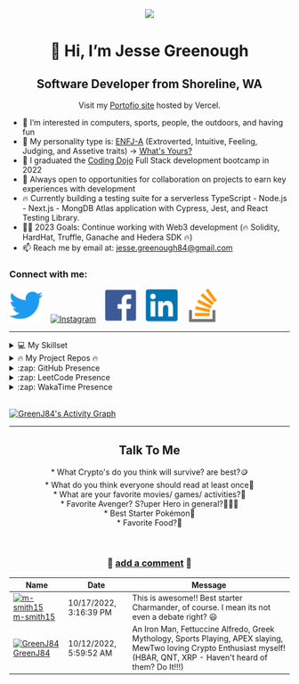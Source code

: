 <div align='center'>
<img src="https://pronoun.cyou/x/y?subject=He&object=Him&height=20">
<h1>👋 Hi, I’m <strong>Jesse Greenough</strong></h1>
<h2>Software Developer from Shoreline, WA</h2>

Visit my [Portofio site](https://jesse-greenough-portfolio.vercel.app) hosted by Vercel.
</div>

- 👀 I’m interested in computers, sports, people, the outdoors, and having fun
- 🧠 My personality type is: <a href="https://www.16personalities.com/intj-personality" target="_blank">ENFJ-A</a> (Extroverted, Intuitive, Feeling, Judging, and Assetive traits) -> [What's Yours?](https://www.16personalities.com/free-personality-test)
- 🌴 I graduated the [Coding Dojo](https://www.codingdojo.com/) Full Stack development bootcamp in 2022 
- 💞️ Always open to opportunities for collaboration on projects to earn key experiences with development
- 🔥 Currently building a testing suite for a serverless TypeScript - Node.js - Next.js - MongDB Atlas application with Cypress, Jest, and React Testing Library.
- 💪🏼 2023 Goals: Continue working with Web3 development (🔥 Solidity, HardHat, Truffle, Ganache and Hedera SDK 🔥)
- 📫 Reach me by email at: jesse.greenough84@gmail.com

### Connect with me:  

<div align='left'>

[<img alt="Twitter" width="60px"  src="https://raw.githubusercontent.com/devicons/devicon/1119b9f84c0290e0f0b38982099a2bd027a48bf1/icons/twitter/twitter-original.svg" style="padding-right:10px;" />](https://twitter.com/GoodGreens84)
[<img alt="Instagram" width="60px" src="https://imgs.search.brave.com/9K-t7GrOjqoaCI1fF5bQ0d2vp87_TWwNqjJ4z6hVoto/rs:fit:474:225:1/g:ce/aHR0cHM6Ly90c2Ux/Lm1tLmJpbmcubmV0/L3RoP2lkPU9JUC4t/WmlyZ1FFNXByOGU3/aHRRV293SklnSGFI/YSZwaWQ9QXBp" style="padding-right:10px;" />](https://www.instagram.com/jesse.greenough/) 
[<img alt="Facebook" width="60px" src="https://raw.githubusercontent.com/devicons/devicon/1119b9f84c0290e0f0b38982099a2bd027a48bf1/icons/facebook/facebook-original.svg" style="padding-right:10px;" />](https://www.facebook.com/jesse.greenough.52/) 
[<img alt="Linked In" width="60px" src="https://raw.githubusercontent.com/devicons/devicon/1119b9f84c0290e0f0b38982099a2bd027a48bf1/icons/linkedin/linkedin-original.svg" style="padding-right:10px;" />](https://www.linkedin.com/in/jesse-greenough-168316138/)
[<img alt="Stack Overflow" width="60px" src="./devicons/stackOVerflow.png" style="padding-right:10px;" />](https://stackoverflow.com/users/20288562/jesse-l-greenough)

</div>

<hr/>

<details>
 <summary>
   💻 My Skillset
 </summary>
<div align='center'>

 ### Languages


 ![HTML5](https://img.shields.io/badge/-HTML5-black?style=plastic&logo=html5&logoColor=white&labelColor=grey)
 ![CSS3](https://img.shields.io/badge/-CSS3-black?style=plastic&logo=css3&logoColor=white&labelColor=grey)
 ![JavaScript](https://img.shields.io/badge/-JavaScript-black?&logo=JavaScript&style=plastic&logoColor=white&labelColor=grey)
  ![TypeScript](https://img.shields.io/badge/-TypeScript-black?style=plastic&logo=typescript&logoColor=white&labelColor=grey)
 ![Markdown](https://img.shields.io/badge/-Markdown-black?style=plastic&logo=markdown&logoColor=white&labelColor=grey)
 ![Python](https://img.shields.io/badge/-Python-black?style=plastic&logo=Python&logoColor=white&labelColor=grey)
 <img height=22 alt="Java" src="https://www.vectorlogo.zone/logos/java/java-ar21.svg"/> 
 ![Solidity](https://img.shields.io/badge/-Solidity-black?style=plastic&logo=solidity&logoColor=white&labelColor=grey)
 
### Query Languages

![SQL](https://img.shields.io/badge/-SQL-black?style=plastic&logo=sql&logoColor=white&labelColor=grey)
![jQuery](https://img.shields.io/badge/-jQuery-black?style=plastic&logo=jquery&logoColor=white&labelColor=grey)
![GraphQL](https://img.shields.io/badge/-GraphQL-black?style=plastic&logo=graphql&logoColor=white&labelColor=grey)

### Frameworks & Libraries

![Bootstrap](https://img.shields.io/badge/-Bootstrap-black.svg?style=plastic&logo=bootstrap&logoColor=white&labelColor=grey)
![Tailwind CSS](https://img.shields.io/badge/-Tailwindcss-black?style=plastic&logo=tailwind-css&logoColor=white&labelColor=grey)
![Material UI](https://img.shields.io/badge/-Material%20UI-black?style=plastic&logo=MUI&logoColor=white&labelColor=grey)
![React.js](https://img.shields.io/badge/-React-black?style=plastic&logo=react&logoColor=white&labelColor=grey)
![Redux](https://img.shields.io/badge/-Redux-black?style=plastic&logo=redux&logoColor=white&labelColor=grey)
![Next.js](https://img.shields.io/badge/-Next-black?style=plastic&logo=nextdotjs&logoColor=white&labelColor=grey)
![Express.js](https://img.shields.io/badge/-Express.js-black.svg?style=plastic&logo=express&logoColor=white&labelColor=grey)
![Flask](https://img.shields.io/badge/-Flask-black?style=plastic&logo=Flask&logoColor=white&labelColor=grey)
![Spring](https://img.shields.io/badge/-Spring-black?style=plastic&logo=spring&logoColor=white&labelColor=grey)
![Spring Boot](https://img.shields.io/badge/-Spring_Boot-black?style=plastic&logo=springboot&logoColor=white&labelColor=grey)
![Hedera SDK](https://img.shields.io/badge/-HederaSDK-black?style=plastic&logo=hederasdk&logoColor=white&labelColor=grey)
 
### Databases

![MySQL](https://img.shields.io/badge/-MySQL-black?style=plastic&logo=mysql&logoColor=white&labelColor=grey)
![PostgreSQL](https://img.shields.io/badge/-PostgreSQL-black?style=plastic&logo=postgresql&logoColor=white&labelColor=grey)
![MongoDB](https://img.shields.io/badge/-MongoDB-black?style=plastic&logo=mongodb&logoColor=white&labelColor=grey)
 
### Version Control

![GitHub](https://img.shields.io/badge/-GitHub-black?style=plastic&logo=github&logoColor=white&labelColor=grey)
![Git](https://img.shields.io/badge/-Git-black?style=plastic&logo=git&logoColor=white&labelColor=grey)
![GitKraken](https://img.shields.io/badge/-GitKraken-black?style=plastic&logo=GitKraken&logoColor=white&labelColor=grey)
 
### IDEs

![VS Code](https://img.shields.io/badge/-VS%20Code-black?style=plastic&logo=visual-studio-code&logoColor=white&labelColor=grey)
![VIM](https://img.shields.io/badge/VIM-black.svg?style=plastic&logo=vim&logoColor=white&labelColor=grey)
![Gitpod](https://img.shields.io/badge/-Gitpod-black?style=plastic&logo=Gitpod&logoColor=white&labelColor=grey)
![Truffle](https://img.shields.io/badge/-Truffle-black?style=plastic&logo=truffle&logoColor=white&labelColor=grey)

### Planning Tools
 
![Trello](https://img.shields.io/badge/-Trello-black?style=plastic&logo=Trello&logoColor=white&labelColor=grey)
![Notion](https://img.shields.io/badge/-Notion-black?style=plastic&logo=notion&logoColor=white&labelColor=grey)
![Balsamiq](https://img.shields.io/badge/-Balsamiq-black?style=plastic&logo=balsamiq&logoColor=white&labelColor=grey)
![Figma](https://img.shields.io/badge/-Figma-black?style=plastic&logo=Figma&logoColor=white&labelColor=grey)
 
### Development Tools
 
![gitignore.io](https://img.shields.io/badge/-gitignore.io-black?style=plastic&logo=gitignore.io&logoColor=white&labelColor=grey)
![Chrome DevTools](https://img.shields.io/badge/-Chrome%20DevTools-black?style=plastic&logo=google-chrome&logoColor=white&labelColor=grey)
![Apollo Client](https://img.shields.io/badge/-Apollo_Client-black?style=plastic&logo=apolloclient&logoColor=white&labelColor=grey)
![TypeORM](https://img.shields.io/badge/-TypeORM-black?style=plastic&logo=typeorm&logoColor=white&labelColor=grey)
![Spring Tool Suite](https://img.shields.io/badge/Spring%20Tool%20Suite%204-black?style=plastic&logo=spring&logoColor=white&labelColor=grey)
![MySQL Workbench](https://img.shields.io/badge/-MySQL%20Workbench-black?style=plastic&logo=mysql&logoColor=white&labelColor=grey)
![Mongoose](https://img.shields.io/badge/-Mongoose-black?style=plastic&logo=ongoose&logoColor=white&labelColor=grey)

### Runtime

![Nodejs](https://img.shields.io/badge/-node.js-black?style=plastic&logo=Node.js&logoColor=white&labelColor=grey)
![NPM](https://img.shields.io/badge/-npm-black.svg?style=plastic&logo=npm&logoColor=white&labelColor=grey)
![Yarn](https://img.shields.io/badge/-yarn-black.svg?style=plastic&logo=yarn&logoColor=white&labelColor=grey)
![PIP](https://img.shields.io/badge/-pip-black.svg?style=plastic&logo=pip&logoColor=white&labelColor=grey)
![Nodemon](https://img.shields.io/badge/nodemon-black?style=plastic&logo=nodemon&logoColor=white&labelColor=grey)

### Testing

![Jest](https://img.shields.io/badge/-jest-black?style=plastic&logo=jest&logoColor=white&labelColor=grey)
![Mocha](https://img.shields.io/badge/-Mocha-black?style=plastic&logo=mocha&logoColor=white&labelColor=grey)
![Chai](https://img.shields.io/badge/-Chai-black?style=plastic&logo=chai&logoColor=white&labelColor=grey)
![JUnit](https://img.shields.io/badge/-JUnit-black?style=plastic&logo=junit5&logoColor=white&labelColor=grey)

### Tools
 
![AJAX](https://img.shields.io/badge/-AJAX-black?style=plastic&logo=ajax&logoColor=white&labelColor=grey)
![Axios](https://img.shields.io/badge/-Axios-black?style=plastic&logo=axios&logoColor=white&labelColor=grey)
![REST Api](https://img.shields.io/badge/-REST_Api-black?style=plastic&logo=restapi&logoColor=white&labelColor=grey)
![JSON](https://img.shields.io/badge/-JSON-black?style=plastic&logo=JSON&logoColor=white&labelColor=grey)
![PostMan](https://img.shields.io/badge/-PostMan-black?style=plastic&logo=postman&logoColor=white&labelColor=grey)
![Socket.io](https://img.shields.io/badge/-Socket.io-black?style=plastic&logo=socket.io&logoColor=white&labelColor=grey)
![RegEx](https://img.shields.io/badge/-RegEx-black?style=plastic&logo=regex&logoColor=white&labelColor=grey)
![bcrypt](https://img.shields.io/badge/-bcrypt-black?style=plastic&logo=bcrypt&logoColor=white&labelColor=grey)
![Ganache](https://img.shields.io/badge/-Ganache-black?style=plastic&logo=Ganache&logoColor=white&labelColor=grey)
 
### Servlets & Web Servers

![Gunicorn](https://img.shields.io/badge/gunicorn-black.svg?style=plastic&logo=gunicorn&logoColor=white&labelColor=grey)
![Apache Tomcat](https://img.shields.io/badge/Apache%20Tomcat-black?style=plastic&logo=apache-tomcat&logoColor=white&labelColor=grey)
![Nginx](https://img.shields.io/badge/nginx-black.svg?style=plastic&logo=nginx&logoColor=white&labelColor=grey)
![Apache Maven](https://img.shields.io/badge/Apache%20Maven-black?style=plastic&logo=Apache%20Maven&logoColor=white&labelColor=grey)

### I've Deployed with

![GitHub Pages](https://img.shields.io/badge/GitHub%20Pages-black?style=plastic&logo=github&logoColor=white&labelColor=grey)
![AWS](https://img.shields.io/badge/-AWS-black?style=plastic&logo=amazon-aws&logoColor=white&labelColor=grey)
![Vercel](https://img.shields.io/badge/-Vercel-black?style=plastic&logo=vercel&logoColor=white&labelColor=grey)
![Railway](https://img.shields.io/badge/-Railway-black?style=plastic&logo=railway&logoColor=white&labelColor=grey)
 
### Platforms 

![MacOS](https://img.shields.io/badge/-macOS-black?style=plastic&logo=apple&logoColor=white&labelColor=grey)
![Ubuntu](https://img.shields.io/badge/-Ubuntu-black?style=plastic&logo=ubuntu&logoColor=white&labelColor=grey)

</div>
</details>

<details>
 <summary> 
  🔥 My Project Repos 🔥
 </summary>
 
 - Project documentation is in the works
 - There are more projects on my gitHub that will slowly be added here
 
 <h3 align="center"> 
  
  [Tesla GClone](https://github.com/GreenJ84/Tesla_Clone#tesla-gclone) 
  
 </h3>
 
 <h3 align="center"> 
  
  [My Personal Portfolio](https://github.com/GreenJ84/JesseGreenoughPortfolio#my-personal-portfolio)

 </h3>
 <h3 align="center"> 
  
  [Apollo - GraphQL Series](https://github.com/GreenJ84/GraphQL/blob/main/README.md#apollo-graphql-training) 
 
 </h3>
 
 <h3 align="center"> 
  
  [Adventure Connect](https://github.com/GreenJ84/adventureConnect#-adventure-connect-) 
 
 </h3>
 
 <h3 align="center"> 
  
  [Next Meetups](https://github.com/GreenJ84/Next_Meetups#next-meetups) 
 
 </h3>
 
 <h3 align="center"> 
  
  [Green Exchange](https://github.com/GreenJ84/Green_Exhange#green_exhange) 
 
 </h3>
 
 <h3 align="center"> 
  
  [Pie Derby](https://github.com/GreenJ84/Pie_Derby#pie-derby) 
 
 </h3>
 
</details>

<details>
  <summary>:zap: GitHub Presence </summary>

  <p align="center"> 
    <a href="https://github.com/ryo-ma/github-profile-trophy">
      <img src="https://github-profile-trophy.vercel.app/?username=greenj84&no-bg=false&theme=dracula" alt="greenj84" />
    </a>
  </p>

  <p align="center">
    <a href="https://greenj-readme-stats.onrender.com/">
      <picture>
        <source 
          srcset="https://greenj-readme-stats.onrender.com/github/streak/GreenJ84?theme=greenj_light"
          media="(prefers-color-scheme: light), (prefers-color-scheme: no-preference)"
        />
        <source
          srcset="https://greenj-readme-stats.onrender.com/github/streak/GreenJ84?theme=greenj_dark"
          media="(prefers-color-scheme: dark)"
        />
        <img src="https://greenj-readme-stats.onrender.com/github/streak/GreenJ84?theme=greenj_dark" alt="GreenJ84's GitHub Commit Streak"/>
      </picture>
    </a>
  </p>
  
  <p align="center">
    <a href="https://greenj-readme-stats.onrender.com/">
      <picture>
        <source 
          srcset="https://greenj-readme-stats.onrender.com/github/stats/GreenJ84?theme=greenj_light"
          media="(prefers-color-scheme: light), (prefers-color-scheme: no-preference)"
        />
        <source
          srcset="https://greenj-readme-stats.onrender.com/github/stats/GreenJ84?theme=greenj_dark"
          media="(prefers-color-scheme: dark)"
        />
        <img src="https://greenj-readme-stats.onrender.com/github/stats/GreenJ84?theme=greenj_dark" alt="GreenJ84's GitHub profile Stats"/>
      </picture>
    </a>
  </p>
  
  <p align="center">
    <a href="https://greenj-readme-stats.onrender.com/">
      <picture>
        <source 
          srcset="https://greenj-readme-stats.onrender.com/github/languages/GreenJ84?theme=greenj_light"
          media="(prefers-color-scheme: light), (prefers-color-scheme: no-preference)"
        />
        <source
          srcset="https://greenj-readme-stats.onrender.com/github/languages/GreenJ84?theme=greenj_dark"
          media="(prefers-color-scheme: dark)"
        />
        <img src="https://greenj-readme-stats.onrender.com/github/languages/GreenJ84?theme=greenj_dark" alt="GreenJ84's Top Languages Used on GitHub"/>
      </picture>
    </a>
  </p>

</details>

<details>
  <summary>:zap: LeetCode Presence </summary>

  <p align="center">
    <a href="https://greenj-readme-stats.onrender.com/">
      <picture>
        <source 
          srcset="https://greenj-readme-stats.onrender.com/leetcode/streak/GreenJ84?theme=greenj_light"
          media="(prefers-color-scheme: light), (prefers-color-scheme: no-preference)"
        />
        <source
          srcset="https://greenj-readme-stats.onrender.com/leetcode/streak/GreenJ84?theme=greenj_dark"
          media="(prefers-color-scheme: dark)"
        />
        <img src="https://greenj-readme-stats.onrender.com/leetcode/streak/GreenJ84?theme=greenj_dark" alt="GreenJ84's LeetCode Activity Streak"/>
      </picture>
    </a>
  </p>
 
  <p align="center">
    <a href="https://greenj-readme-stats.onrender.com/">
      <picture>
        <source 
          srcset="https://greenj-readme-stats.onrender.com/leetcode/stats/GreenJ84?theme=greenj_light"
          media="(prefers-color-scheme: light), (prefers-color-scheme: no-preference)"
        />
        <source
          srcset="https://greenj-readme-stats.onrender.com/leetcode/stats/GreenJ84?theme=greenj_dark"
          media="(prefers-color-scheme: dark)"
        />
        <img src="https://greenj-readme-stats.onrender.com/leetcode/stats/GreenJ84?theme=greenj_dark" alt="GreenJ84's LeetCode Profile Stats"/>
      </picture>
    </a>
  </p>

  <p align="center">
    <a href="https://greenj-readme-stats.onrender.com/">
      <picture>
        <source 
          srcset="https://greenj-readme-stats.onrender.com/leetcode/questions_solved/GreenJ84?theme=greenj_light"
          media="(prefers-color-scheme: light), (prefers-color-scheme: no-preference)"
        />
        <source
          srcset="https://greenj-readme-stats.onrender.com/leetcode/questions_solved/GreenJ84?theme=greenj_dark"
          media="(prefers-color-scheme: dark)"
        />
        <img src="https://greenj-readme-stats.onrender.com/leetcode/questions_solved/GreenJ84?theme=greenj_dark" alt="GreenJ84's LeetCode question Completion"/>
      </picture>
    </a>
  </p>

  <p align="center">
    <a href="https://greenj-readme-stats.onrender.com/">
      <picture>
        <source 
          srcset="https://greenj-readme-stats.onrender.com/leetcode/recent-questions/GreenJ84?theme=greenj_light"
          media="(prefers-color-scheme: light), (prefers-color-scheme: no-preference)"
        />
        <source
          srcset="https://greenj-readme-stats.onrender.com/leetcode/recent-questions/GreenJ84?theme=greenj_dark"
          media="(prefers-color-scheme: dark)"
        />
        <img src="https://greenj-readme-stats.onrender.com/leetcode/recent-questions/GreenJ84?theme=greenj_dark" alt="GreenJ84's Most Recent questions answered"/>
      </picture>
    </a>
  </p>

</details>


<details>
  <summary>:zap: WakaTime Presence </summary>
 
  <p align="center">
    <a href="https://greenj-readme-stats.onrender.com/">
      <picture>
        <source 
          srcset="https://greenj-readme-stats.onrender.com/wakatime/stats/GreenJ84?theme=greenj_light"
          media="(prefers-color-scheme: light), (prefers-color-scheme: no-preference)"
        />
        <source
          srcset="https://greenj-readme-stats.onrender.com/wakatime/stats/GreenJ84?theme=greenj_dark"
          media="(prefers-color-scheme: dark)"
        />
        <img src="https://greenj-readme-stats.onrender.com/wakatime/stats/GreenJ84?theme=greenj_dark" alt="GreenJ84's WakaTime Profile Stats"/>
      </picture>
    </a>
  </p>

  <p align="center">
    <a href="https://greenj-readme-stats.onrender.com/">
      <picture>
        <source 
          srcset="https://greenj-readme-stats.onrender.com/wakatime/insights/GreenJ84?theme=greenj_light"
          media="(prefers-color-scheme: light), (prefers-color-scheme: no-preference)"
        />
        <source
          srcset="https://greenj-readme-stats.onrender.com/wakatime/insights/GreenJ84?theme=greenj_dark&logo=91FEDD"
          media="(prefers-color-scheme: dark)"
        />
        <img src="https://greenj-readme-stats.onrender.com/wakatime/insights/GreenJ84?theme=greenj_dark&logo=91FEDD" alt="GreenJ84's WakaTime question Completion"/>
      </picture>
    </a>
  </p>

  <p align="center">
    <a href="https://greenj-readme-stats.onrender.com/">
      <picture>
        <source 
          srcset="https://greenj-readme-stats.onrender.com/wakatime/languages/GreenJ84?theme=greenj_light"
          media="(prefers-color-scheme: light), (prefers-color-scheme: no-preference)"
        />
        <source
          srcset="https://greenj-readme-stats.onrender.com/wakatime/languages/GreenJ84?theme=greenj_dark"
          media="(prefers-color-scheme: dark)"
        />
        <img src="https://greenj-readme-stats.onrender.com/wakatime/languages/GreenJ84?theme=greenj_dark" alt="GreenJ84's Most Recent questions answered"/>
      </picture>
    </a>
  </p>

</details>

<br/>

<a href="https://github.com/ashutosh00710/github-readme-activity-graph"><img alt="GreenJ84's Activity Graph" src="https://github-readme-activity-graph.cyclic.app/graph?username=GreenJ84&theme=react-dark&radius=16&custom_title=My%20Contributions%20Graph&title_color=2ce114&point=2ce114&area=true" /></a>

<hr/>

<h2 align="center">Talk To Me</h2>
<div align="center">
<p align="center">
 * What Crypto's do you think will survive? are best?🪙 <br/>
 * What do you think everyone should read at least once📖 <br/>
 * What are your favorite movies/ games/ activities?🎥 <br/>
 * Favorite Avenger? S?uper Hero in general?🦸🏽‍♂️ <br/>
 * Best Starter Pokémon🐉 <br/>
 * Favorite Food?🍕 <br/>
 </p>
 
 <br/>
 
 ### 📨 <a href="https://github.com/GreenJ84/GreenJ84/issues/1#issuecomment-new">add a comment</a> 📝

<!-- Guestbook -->
| Name | Date | Message |
|---|---|---|
| <a href="https://github.com/m-smith15"><img width="24" src="https://avatars.githubusercontent.com/u/106689709?s=24&u=101ed4b09f431bdca229b3270150f50eac40d875&v=4" alt="m-smith15" /> m-smith15</a> |10/17/2022, 3:16:39 PM|This is awesome!! Best starter Charmander, of course. I mean its not even a debate right?  😃|
| <a href="https://github.com/GreenJ84"><img width="24" src="https://avatars.githubusercontent.com/u/102741688?s=24&v=4" alt="GreenJ84" /> GreenJ84</a> |10/12/2022, 5:59:52 AM|An Iron Man, Fettuccine Alfredo, Greek Mythology, Sports Playing, APEX slaying, MewTwo loving Crypto Enthusiast myself! (HBAR, QNT, XRP - Haven't heard of them? Do It!!!)|
<!-- /Guestbook -->
</div> 
<!---
GreenJ84/GreenJ84 is a ✨ special ✨ repository because its `README.md` (this file) appears on your GitHub profile.
You can click the Preview link to take a look at your changes.
--->
